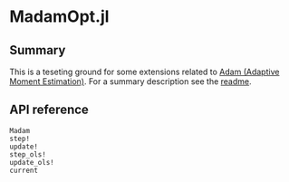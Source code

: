 # MadamOpt.jl

## Summary
This is a teseting ground for some extensions related to [Adam (Adaptive Moment
Estimation)](https://en.wikipedia.org/wiki/Stochastic_gradient_descent#Adam).
For a summary description see the [readme](https://github.com/trtsl/MadamOpt).

## API reference

```@docs
Madam
step!
update!
step_ols!
update_ols!
current
```
